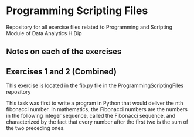 # Programming Scripting Files

Repository for all exercise files related to Programming and Scripting Module of Data Analytics H.Dip

## Notes on each of the exercises

## Exercises 1 and 2 (Combined)
This exercise is located in the fib.py file in the ProgrammingScriptingFiles repository

This task was first to write a program in Python that would deliver the nth fibonacci number.  In mathematics, the Fibonacci numbers are the numbers in the following integer sequence, called the Fibonacci sequence, and characterized by the fact that every number after the first two is the sum of the two preceding ones.
